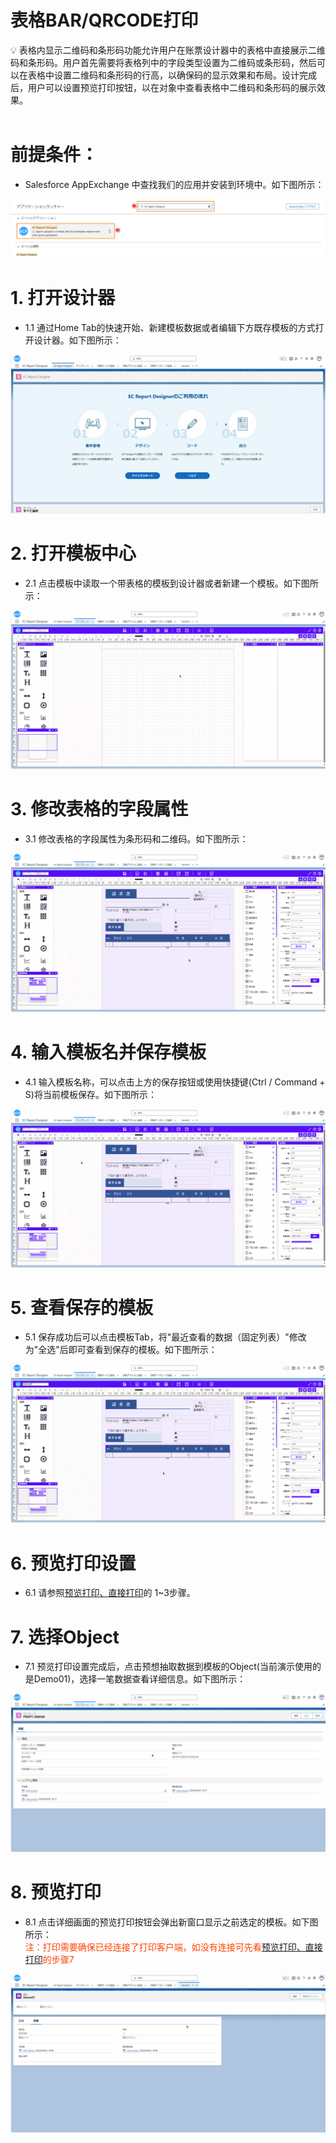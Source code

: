 # 表格BAR/QRCODE打印

<aside>
💡 表格内显示二维码和条形码功能允许用户在账票设计器中的表格中直接展示二维码和条形码。用户首先需要将表格列中的字段类型设置为二维码或条形码，然后可以在表格中设置二维码和条形码的行高，以确保码的显示效果和布局。设计完成后，用户可以设置预览打印按钮，以在对象中查看表格中二维码和条形码的展示效果。
</aside>
<br>

# **前提条件：**

- Salesforce AppExchange 中查找我们的应用并安装到环境中。如下图所示：

![AppExchange](../_images/zh-cn/AppExchange.png)

# **1. 打开设计器**

- 1.1 通过Home Tab的快速开始、新建模板数据或者编辑下方既存模板的方式打开设计器。如下图所示：

![Create76](../_images/zh-cn/Create76.gif)

# **2. 打开模板中心**

- 2.1 点击模板中读取一个带表格的模板到设计器或者新建一个模板。如下图所示：

![Create92](../_images/zh-cn/Create92.gif)

# **3. 修改表格的字段属性**

- 3.1 修改表格的字段属性为条形码和二维码。如下图所示：

![Create93](../_images/zh-cn/Create93.gif)

# **4. 输入模板名并保存模板**

- 4.1 输入模板名称，可以点击上方的保存按钮或使用快捷键(Ctrl / Command + S)将当前模板保存。如下图所示：

![Create94](../_images/zh-cn/Create94.gif)

# **5. 查看保存的模板**

- 5.1 保存成功后可以点击模板Tab，将"最近查看的数据（固定列表）"修改为"全选"后即可查看到保存的模板。如下图所示：

![Create95](../_images/zh-cn/Create95.gif)

# **6. 预览打印设置**

- 6.1 请参照[预览打印、直接打印](ad-print.md)的 1~3步骤。

# **7. 选择Object**

- 7.1 预览打印设置完成后，点击预想抽取数据到模板的Object(当前演示使用的是Demo01)，选择一笔数据查看详细信息。如下图所示：

![Create96](../_images/zh-cn/Create96.gif)

# **8. 预览打印**

- 8.1 点击详细画面的预览打印按钮会弹出新窗口显示之前选定的模板。如下图所示：
<span style="display:block;color:orangered;">注：打印需要确保已经连接了打印客户端，如没有连接可先看[预览打印、直接打印](ad-print.md)的步骤7</span>

![Create97](../_images/zh-cn/Create97.gif)